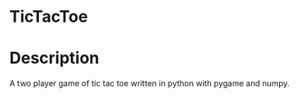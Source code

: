 # TicTacToe

# Description
A two player game of tic tac toe written in python with pygame and numpy.
